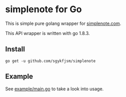 # simplenote for Go

This is simple pure golang wrapper for [simplenote.com](https://simplenote.com/).

This API wrapper is written with go 1.8.3.

## Install

```
go get -u github.com/sgykfjsm/simplenote
```

## Example

See [example/main.go](example/main.go) to take a look into usage.
